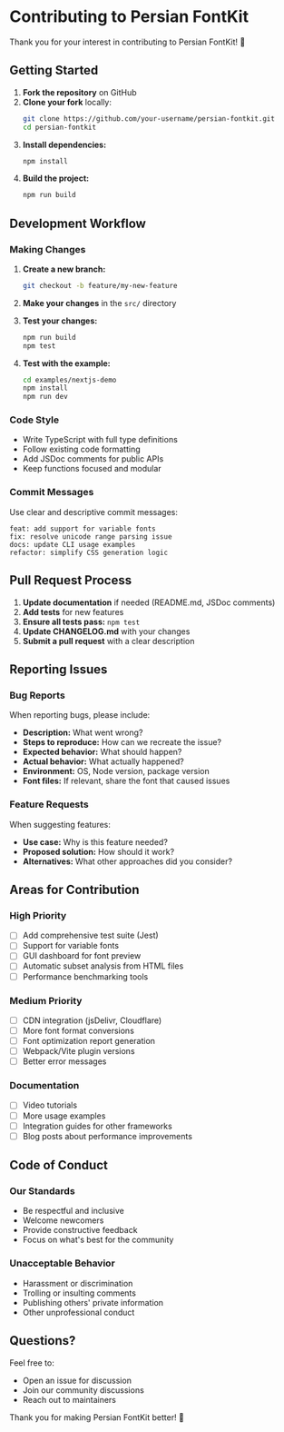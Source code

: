 # Contributing to Persian FontKit

Thank you for your interest in contributing to Persian FontKit! 🎉

## Getting Started

1. **Fork the repository** on GitHub
2. **Clone your fork** locally:
   ```bash
   git clone https://github.com/your-username/persian-fontkit.git
   cd persian-fontkit
   ```
3. **Install dependencies:**
   ```bash
   npm install
   ```
4. **Build the project:**
   ```bash
   npm run build
   ```

## Development Workflow

### Making Changes

1. **Create a new branch:**

   ```bash
   git checkout -b feature/my-new-feature
   ```

2. **Make your changes** in the `src/` directory

3. **Test your changes:**

   ```bash
   npm run build
   npm test
   ```

4. **Test with the example:**
   ```bash
   cd examples/nextjs-demo
   npm install
   npm run dev
   ```

### Code Style

- Write TypeScript with full type definitions
- Follow existing code formatting
- Add JSDoc comments for public APIs
- Keep functions focused and modular

### Commit Messages

Use clear and descriptive commit messages:

```
feat: add support for variable fonts
fix: resolve unicode range parsing issue
docs: update CLI usage examples
refactor: simplify CSS generation logic
```

## Pull Request Process

1. **Update documentation** if needed (README.md, JSDoc comments)
2. **Add tests** for new features
3. **Ensure all tests pass:** `npm test`
4. **Update CHANGELOG.md** with your changes
5. **Submit a pull request** with a clear description

## Reporting Issues

### Bug Reports

When reporting bugs, please include:

- **Description:** What went wrong?
- **Steps to reproduce:** How can we recreate the issue?
- **Expected behavior:** What should happen?
- **Actual behavior:** What actually happened?
- **Environment:** OS, Node version, package version
- **Font files:** If relevant, share the font that caused issues

### Feature Requests

When suggesting features:

- **Use case:** Why is this feature needed?
- **Proposed solution:** How should it work?
- **Alternatives:** What other approaches did you consider?

## Areas for Contribution

### High Priority

- [ ] Add comprehensive test suite (Jest)
- [ ] Support for variable fonts
- [ ] GUI dashboard for font preview
- [ ] Automatic subset analysis from HTML files
- [ ] Performance benchmarking tools

### Medium Priority

- [ ] CDN integration (jsDelivr, Cloudflare)
- [ ] More font format conversions
- [ ] Font optimization report generation
- [ ] Webpack/Vite plugin versions
- [ ] Better error messages

### Documentation

- [ ] Video tutorials
- [ ] More usage examples
- [ ] Integration guides for other frameworks
- [ ] Blog posts about performance improvements

## Code of Conduct

### Our Standards

- Be respectful and inclusive
- Welcome newcomers
- Provide constructive feedback
- Focus on what's best for the community

### Unacceptable Behavior

- Harassment or discrimination
- Trolling or insulting comments
- Publishing others' private information
- Other unprofessional conduct

## Questions?

Feel free to:

- Open an issue for discussion
- Join our community discussions
- Reach out to maintainers

Thank you for making Persian FontKit better! 🙏
